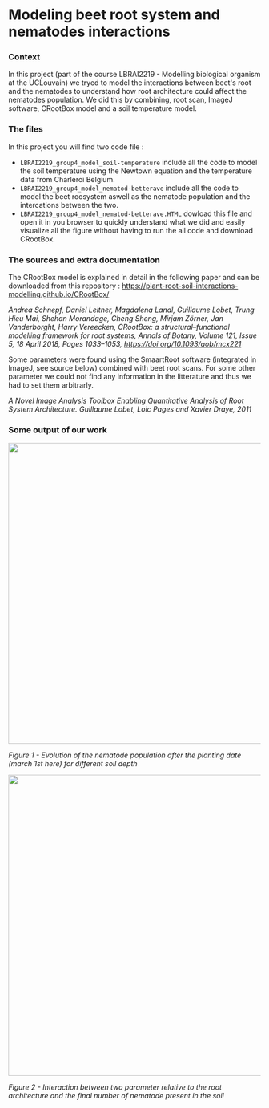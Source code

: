 # Modeling beet root system and nematodes interactions

### Context

In this project (part of the course LBRAI2219 - Modelling biological organism at the UCLouvain) we tryed to model the interactions between beet's root and the nematodes to understand how root architecture could affect the nematodes population. We did this by combining, root scan, ImageJ software, CRootBox model and a soil temperature model.

### The files

In this project you will find two code file : 

- `LBRAI2219_group4_model_soil-temperature` include all the code to model the soil temperature using the Newtown equation and the temperature data from Charleroi Belgium.
- `LBRAI2219_group4_model_nematod-betterave` include all the code to model the beet roosystem aswell as the nematode population and the intercations between the two.
- `LBRAI2219_group4_model_nematod-betterave.HTML` dowload this file and open it in you browser to quickly understand what we did and easily visualize all the figure without having to run the all code and download CRootBox.

### The sources and extra documentation

The CRootBox model is explained in detail in the following paper and can be downloaded from this repository : https://plant-root-soil-interactions-modelling.github.io/CRootBox/ 

*Andrea Schnepf, Daniel Leitner, Magdalena Landl, Guillaume Lobet, Trung Hieu Mai, Shehan Morandage, Cheng Sheng, Mirjam Zörner, Jan Vanderborght, Harry Vereecken, CRootBox: a structural–functional modelling framework for root systems, Annals of Botany, Volume 121, Issue 5, 18 April 2018, Pages 1033–1053, https://doi.org/10.1093/aob/mcx221*

Some parameters were found using the SmaartRoot software (integrated in ImageJ, see source below) combined with beet root scans. For some other parameter we could not find any information in the litterature and thus we had to set them arbitrarly. 

*A Novel Image Analysis Toolbox Enabling Quantitative Analysis of Root System Architecture. Guillaume Lobet, Loic Pages and Xavier Draye, 2011*

### Some output of our work



<img src="https://user-images.githubusercontent.com/75068847/167512443-6a7e5fd4-3455-4c96-9078-7242e90aa687.png" width="600" >

*Figure 1 - Evolution of the nematode population after the planting date (march 1st here) for different soil depth*


<img src="https://user-images.githubusercontent.com/75068847/167512446-f36f4808-0529-4ca0-abbd-eec8843b00eb.png" width="600" >

*Figure 2 - Interaction between two parameter relative to the root architecture and the final number of nematode present in the soil*
